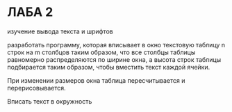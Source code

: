 # ЛАБА 2
изучение вывода текста и шрифтов

разработать программу, которая вписывает в окно текстовую таблицу n строк на m столбцов таким образом, 
что все столбцы таблицы равномерно распределяются по ширине окна, 
а высота строк таблицы подбирается таким образом, чтобы вместить текст каждой ячейки. 

При изменении размеров окна таблица пересчитывается и перерисовывается.

Вписать текст в окружность
